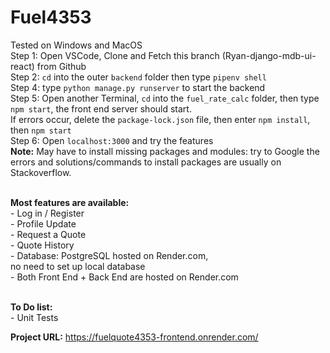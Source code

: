 # Fuel4353
Tested on Windows and MacOS<br>
Step 1: Open VSCode, Clone and Fetch this branch (Ryan-django-mdb-ui-react) from Github<br>
Step 2: ```cd``` into the outer ```backend``` folder then type ```pipenv shell```<br>
Step 4: type ```python manage.py runserver``` to start the backend<br>
Step 5: Open another Terminal, ```cd``` into the ```fuel_rate_calc``` folder, then type ```npm start```, the front end server should start.<br>
If errors occur, delete the ```package-lock.json``` file, then enter ```npm install```, then ```npm start```<br>
Step 6: Open ```localhost:3000``` and try the features<br>
**Note:** May have to install missing packages and modules: try to Google the errors and solutions/commands to install packages are usually on Stackoverflow.
<br><br>

**Most features are available:**<br>
    - Log in / Register <br>
    - Profile Update <br>
    - Request a Quote <br>
    - Quote History <br>
    - Database: PostgreSQL hosted on Render.com,<br> 
    no need to set up local database<br>
    - Both Front End + Back End are hosted on Render.com<br><br>

**To Do list:**<br>
    - Unit Tests<br>

**Project URL:** https://fuelquote4353-frontend.onrender.com/
